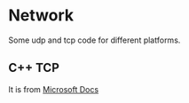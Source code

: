 # Network
Some udp and tcp code for different platforms.


## C++ TCP
It is from [Microsoft Docs](https://docs.microsoft.com/en-us/windows/win32/winsock/finished-server-and-client-code)
